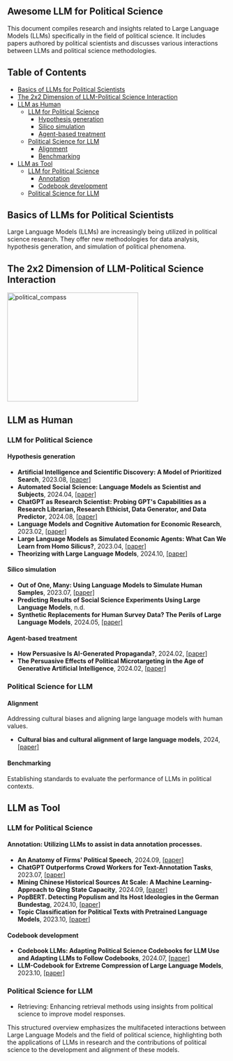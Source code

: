 ## Awesome LLM for Political Science

This document compiles research and insights related to Large Language Models (LLMs) specifically in the field of political science. It includes papers authored by political scientists and discusses various interactions between LLMs and political science methodologies.

## Table of Contents

- [Basics of LLMs for Political Scientists](#Basics-of-LLMs-for-political-scientists)
- [The 2x2 Dimension of LLM-Political Science Interaction](#The-2x2-Dimension-of-LLM-Political-Science-Interaction)
- [LLM as Human](#LLM-as-Human)
  - [LLM for Political Science](#LLM-for-political-science)
    - [Hypothesis generation](#hypothesis-generation)
    - [Silico simulation](#silico-simulation)
    - [Agent-based treatment](#agent-based-treatment)
  - [Political Science for LLM](#Political-science-for-LLM)
    - [Alignment](#alignment)
    - [Benchmarking](#benchmarking)
- [LLM as Tool](#LLM-as-Tool)
  - [LLM for Political Science](#LLM-for-political-science-tool)
    - [Annotation](#annotation-utilizing-llms-to-assist-in-data-annotation-processes)
    - [Codebook development](#codebook-development)
  - [Political Science for LLM](#Political-science-for-LLM-tool)

## Basics of LLMs for Political Scientists

Large Language Models (LLMs) are increasingly being utilized in political science research. They offer new methodologies for data analysis, hypothesis generation, and simulation of political phenomena.

## The 2x2 Dimension of LLM-Political Science Interaction

<img src="https://github.com/user-attachments/assets/224bb377-e88f-4c7e-919a-02e6ffe09ddc" alt="political_compass" width="300" height="250">

## LLM as Human

### LLM for Political Science
#### Hypothesis generation
- **Artificial Intelligence and Scientific Discovery: A Model of Prioritized Search**, 2023.08, [[paper]](https://doi.org/10.3386/w31558)
- **Automated Social Science: Language Models as Scientist and Subjects**, 2024.04, [[paper]](https://doi.org/10.3386/w32381)
- **ChatGPT as Research Scientist: Probing GPT's Capabilities as a Research Librarian, Research Ethicist, Data Generator, and Data Predictor**, 2024.08, [[paper]](https://doi.org/10.1073/pnas.2404328121)
- **Language Models and Cognitive Automation for Economic Research**, 2023.02, [[paper]](https://doi.org/10.3386/w30957)
- **Large Language Models as Simulated Economic Agents: What Can We Learn from Homo Silicus?**, 2023.04, [[paper]](https://doi.org/10.3386/w31122)
- **Theorizing with Large Language Models**, 2024.10, [[paper]](https://doi.org/10.3386/w33033)

#### Silico simulation
- **Out of One, Many: Using Language Models to Simulate Human Samples**, 2023.07, [[paper]](https://doi.org/10.1017/pan.2023.2)
- **Predicting Results of Social Science Experiments Using Large Language Models**, n.d.
- **Synthetic Replacements for Human Survey Data? The Perils of Large Language Models**, 2024.05, [[paper]](https://doi.org/10.1017/pan.2024.5)

#### Agent-based treatment
- **How Persuasive Is AI-Generated Propaganda?**, 2024.02, [[paper]](https://doi.org/10.1093/pnasnexus/pgae034)
- **The Persuasive Effects of Political Microtargeting in the Age of Generative Artificial Intelligence**, 2024.02, [[paper]](https://doi.org/10.1093/pnasnexus/pgae035)

### Political Science for LLM
#### Alignment
Addressing cultural biases and aligning large language models with human values.
- **Cultural bias and cultural alignment of large language models**, 2024, [[paper]](https://doi.org/10.1093/pnasnexus/pgae346)

#### Benchmarking
Establishing standards to evaluate the performance of LLMs in political contexts.

## LLM as Tool

### LLM for Political Science
#### Annotation: Utilizing LLMs to assist in data annotation processes.
- **An Anatomy of Firms' Political Speech**, 2024.09, [[paper]](https://doi.org/10.3386/w32923)
- **ChatGPT Outperforms Crowd Workers for Text-Annotation Tasks**, 2023.07, [[paper]](https://doi.org/10.1073/pnas.2305016120)
- **Mining Chinese Historical Sources At Scale: A Machine Learning-Approach to Qing State Capacity**, 2024.09, [[paper]](https://doi.org/10.3386/w32982)
- **PopBERT. Detecting Populism and Its Host Ideologies in the German Bundestag**, 2024.10, [[paper]](https://doi.org/10.1017/pan.2024.12)
- **Topic Classification for Political Texts with Pretrained Language Models**, 2023.10, [[paper]](https://doi.org/10.1017/pan.2023.3)

#### Codebook development
- **Codebook LLMs: Adapting Political Science Codebooks for LLM Use and Adapting LLMs to Follow Codebooks**, 2024.07, [[paper]](https://doi.org/10.48550/arXiv.2407.10747)
- **LLM-Codebook for Extreme Compression of Large Language Models**, 2023.10, [[paper]](https://openreview.net/forum?id=nMbWsXPUVL¬eId=LZM0alE6f9)

### Political Science for LLM
- Retrieving: Enhancing retrieval methods using insights from political science to improve model responses.

This structured overview emphasizes the multifaceted interactions between Large Language Models and the field of political science, highlighting both the applications of LLMs in research and the contributions of political science to the development and alignment of these models.
